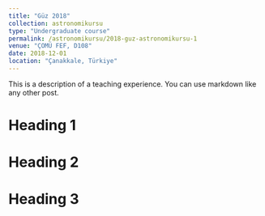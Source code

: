 ```yaml
---
title: "Güz 2018"
collection: astronomikursu
type: "Undergraduate course"
permalink: /astronomikursu/2018-guz-astronomikursu-1
venue: "ÇOMÜ FEF, D108"
date: 2018-12-01
location: "Çanakkale, Türkiye"
---
```


This is a description of a teaching experience. You can use markdown like any other post.

Heading 1
======

Heading 2
======

Heading 3
======
